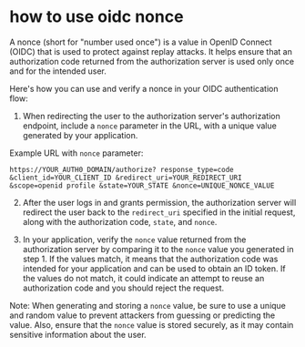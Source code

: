 # how to use oidc nonce
A nonce (short for "number used once") is a value in OpenID Connect (OIDC) that is used to protect against replay attacks. It helps ensure that an authorization code returned from the authorization server is used only once and for the intended user.

Here's how you can use and verify a nonce in your OIDC authentication flow:

1.  When redirecting the user to the authorization server's authorization endpoint, include a `nonce` parameter in the URL, with a unique value generated by your application.

Example URL with `nonce` parameter:


`https://YOUR_AUTH0_DOMAIN/authorize?
    response_type=code
    &client_id=YOUR_CLIENT_ID
    &redirect_uri=YOUR_REDIRECT_URI
    &scope=openid profile
    &state=YOUR_STATE
    &nonce=UNIQUE_NONCE_VALUE` 

2.  After the user logs in and grants permission, the authorization server will redirect the user back to the `redirect_uri` specified in the initial request, along with the authorization code, `state`, and `nonce`.
    
3.  In your application, verify the `nonce` value returned from the authorization server by comparing it to the `nonce` value you generated in step 1. If the values match, it means that the authorization code was intended for your application and can be used to obtain an ID token. If the values do not match, it could indicate an attempt to reuse an authorization code and you should reject the request.
    

Note: When generating and storing a `nonce` value, be sure to use a unique and random value to prevent attackers from guessing or predicting the value. Also, ensure that the `nonce` value is stored securely, as it may contain sensitive information about the user.